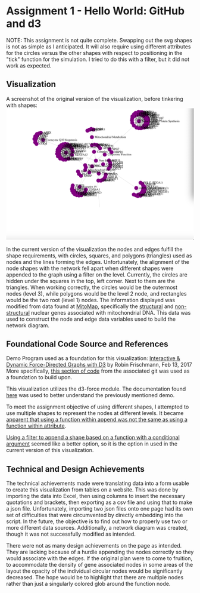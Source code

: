Assignment 1 - Hello World: GitHub and d3  
===
NOTE: This assignment is not quite complete. Swapping out the svg shapes is not as simple as I anticipated. It will also require using different attributes for the circles versus the other shapes with respect to positioning in the "tick" function for the simulation. I tried to do this with a filter, but it did not work as expected.

Visualization
---


A screenshot of the original version of the visualization, before tinkering with shapes:
![Network Diagram - nDNA Mitochondrial Genes and Their Functions](Original_v_Turnedin.png)

In the current version of the visualization the nodes and edges fulfill the shape requirements, with circles, squares, and polygons (triangles) used as nodes and the lines forming the edges. Unfortunately, the alignment of the node shapes with the network fell apart when different shapes were appended to the graph using a filter on the level.
Currently, the circles are hidden under the squares in the top, left corner. Next to them are the triangles. When working correctly, the circles would be the outermost nodes (level 3), while polygons would be the level 2 node, and rectangles would be the two root (level 1) nodes.
The information displayed was modified from data found at [MitoMap](https://www.mitomap.org/MITOMAP), specifically the [structural](https://www.mitomap.org/foswiki/bin/view/MITOMAP/NuclearGenesStructural) and [non-structural](https://www.mitomap.org/foswiki/bin/view/MITOMAP/NuclearGenesNonStructural) nuclear genes associated with mitochondrial DNA. This data was used to construct the node and edge data variables used to build the network diagram.

Foundational Code Source and References
---
Demo Program used as a foundation for this visualization:
[Interactive & Dynamic Force-Directed Graphs with D3](https://medium.com/ninjaconcept/interactive-dynamic-force-directed-graphs-with-d3-da720c6d7811) by Robin Frischmann, Feb 13, 2017
More specifically, [this section of code](https://github.com/ninjaconcept/d3-force-directed-graph/blob/master/example/2-relations.html) from the associated git was used as a foundation to build upon.

This visualization utilizes the d3-force module. The documentation found [here](https://github.com/d3/d3-force/blob/master/README.md) was used to better understand the previously mentioned demo.

To meet the assignment objective of using different shapes, I attempted to use multiple shapes to represent the nodes at different levels. It became [apparent that using a function within append was not the same as using a function within attribute](https://stackoverflow.com/questions/28485046/d3-append-with-function-argument).

[Using a filter to append a shape based on a function with a conditional argument](https://stackoverflow.com/questions/20335118/filter-data-in-d3-to-draw-either-circle-or-square) seemed like a better option, so it is the option in used in the current version of this visualization.


Technical and Design Achievements
---
The technical achievements made were translating data into a form usable to create this visualization from tables on a website. This was done by importing the data into Excel, then using columns to insert the necessary quotations and brackets, then exporting as a csv file and using that to make a json file. Unfortunately, importing two json files onto one page had its own set of difficulties that were circumvented by directly embedding into the script. In the future, the objective is to find out how to properly use two or more different data sources. Additionally, a network diagram was created, though it was not successfully modified as intended.

There were not as many design achievements on the page as intended. They are lacking because of a hurdle appending the nodes correctly so they would associate with the edges. If the original plan were to come to fruition, to accommodate the density of gene associated nodes in some areas of the layout the opacity of the individual circular nodes would be significantly decreased. The hope would be to highlight that there are multiple nodes rather than just a singularly colored glob around the function node.
